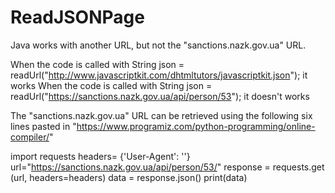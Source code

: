 # ReadJSONPage

Java works with another URL, but not the "sanctions.nazk.gov.ua" URL.

When the code is called with String json = readUrl("http://www.javascriptkit.com/dhtmltutors/javascriptkit.json"); it works
When the code is called with String json = readUrl("https://sanctions.nazk.gov.ua/api/person/53"); it doesn't works

The "sanctions.nazk.gov.ua" URL can be retrieved using the following six lines pasted in "https://www.programiz.com/python-programming/online-compiler/"

import requests
headers= {'User-Agent': ''}
url="https://sanctions.nazk.gov.ua/api/person/53/"
response = requests.get (url, headers=headers)
data = response.json()
print(data)

